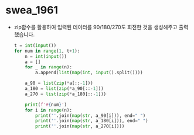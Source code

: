 # swea_1961

- zip함수를 활용하여 입력된 데이터를 90/180/270도 회전한 것을 생성해주고 출력했습니다.

  ```python
  t = int(input())
  for num in range(1, t+1):
      n = int(input())
      a = []
      for _ in range(n):
          a.append(list(map(int, input().split())))
  
      a_90 = list(zip(*a[::-1]))
      a_180 = list(zip(*a_90[::-1]))
      a_270 = list(zip(*a_180[::-1]))
  
      print(f'#{num}')
      for i in range(n):
          print(''.join(map(str, a_90[i])), end=" ")
          print(''.join(map(str, a_180[i])), end=" ")
          print(''.join(map(str, a_270[i])))
  ```

  